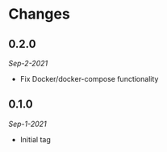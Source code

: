 # Changes

## 0.2.0
*Sep-2-2021*

- Fix Docker/docker-compose functionality

## 0.1.0
*Sep-1-2021*

- Initial tag
